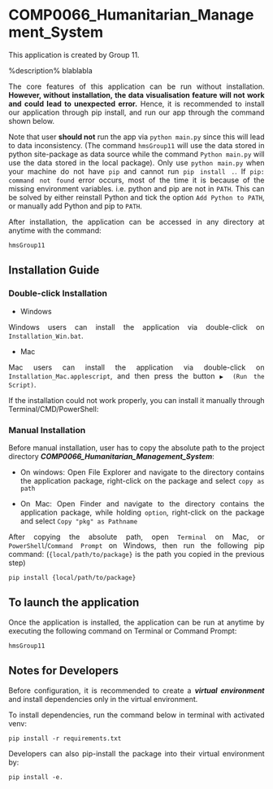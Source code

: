 # COMP0066_Humanitarian_Management_System
<div align="justify">
This application is created by Group 11.

%description% blablabla

The core features of this application can be run without installation. 
**However, without installation, the data visualisation feature will not work and could lead to unexpected error.**
Hence, it is recommended to install our application through pip install, and run our app through the command shown below.

Note that user **should not** run the app via ```python main.py``` since this will lead to data inconsistency.
(The command ```hmsGroup11``` will use the data stored in python site-package as data source while 
the command ```Python main.py``` will use the data stored in the local package). 
Only use ```python main.py``` when your machine do not have ```pip``` and cannot run ```pip install .```. 
If ```pip: command not found``` error occurs, most of the time it is because of the missing environment variables. 
i.e. python and pip are not in ```PATH```. This can be solved by either reinstall Python and tick the option 
```Add Python to PATH```, or manually add Python and pip to ```PATH```.

After installation, the application can be accessed in any directory at anytime with the command:
```shell
hmsGroup11
```

## Installation Guide

### Double-click Installation
- Windows

Windows users can install the application via double-click on ```Installation_Win.bat```.

- Mac

Mac users can install the application via double-click on ```Installation_Mac.applescript```,
and then press the button ```▶ (Run the Script)```.

If the installation could not work properly, you can install it manually through Terminal/CMD/PowerShell:

### Manual Installation

Before manual installation, user has to copy the absolute path to the project directory 
***COMP0066_Humanitarian_Management_System***:

- On windows:
Open File Explorer and navigate to the directory contains the application package, 
right-click on the package and select ```copy as path```

- On Mac:
Open Finder and navigate to the directory contains the application package, 
while holding ```option```, right-click on the package and select ```Copy "pkg" as Pathname```

After copying the absolute path,
open ```Terminal``` on Mac, or ```PowerShell```/```Command Prompt``` on Windows, then run the following pip command:
(```{local/path/to/package}``` is the path you copied in the previous step)
```shell
pip install {local/path/to/package}
```

## To launch the application

Once the application is installed, the application can be run at anytime by 
executing the following command on Terminal or Command Prompt:
```shell
hmsGroup11
```


## Notes for Developers

Before configuration, it is recommended to create a ***virtual environment*** and 
install dependencies only in the virtual environment.

To install dependencies, run the command below in terminal with activated venv:
```shell
pip install -r requirements.txt
```
Developers can also pip-install the package into their virtual environment by:
```shell
pip install -e.
```
</div>